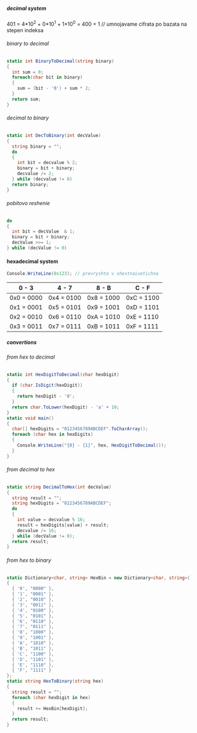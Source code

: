 ##### decimal system
401 = 4\*10<sup>2</sup> + 0\*10<sup>1</sup> + 1\*10<sup>0</sup> = 400 + 1 // umnojavame cifrata po bazata na stepen indeksa
###### binary to decimal
```C#
static int BinaryToDecimal(string binary)
{
  int sum = 0;
  foreach(char bit in binary)
  {
    sum = (bit - '0') + sum * 2;
  }
  return sum;
}
```
###### decimal to binary
```C#
static int DecToBinary(int decValue)
{
  string binary = "";
  do
  {
    int bit = decvalue % 2;
    binary = bit + binary;
    decvalue /= 2;
  } while (decvalue != 0)
  return binary;
}
```
###### pobitovo reshenie
```C#
do
{
  int bit = decValue  & 1;
  binary = bit + binary;
  decValue >>= 1;
} while (decValue != 0)
```
#### hexadecimal system
```C#
Console.WriteLine(0x123); // prevryshta v shestnaisetichna
```
0 - 3 | 4 - 7 | 8 - B | C - F
--- | --- | --- | ---
0x0 = 0000 | 0x4 = 0100 | 0x8 = 1000 | 0xC = 1100
0x1 = 0001 | 0x5 = 0101 | 0x9 = 1001 | 0xD = 1101
0x2 = 0010 | 0x6 = 0110 | 0xA = 1010 | 0xE = 1110
0x3 = 0011 | 0x7 = 0111 | 0xB = 1011 | 0xF = 1111

##### convertions
###### from hex to decimal
```C#
static int HexDigitToDecimal(char hexDigit)
{
  if (char.IsDigit(hexDigit))
  {
    return hexDigit - '0';
  }
  return char.ToLower(hexDigit) - 'a' + 10;
}
static void main()
{
  char[] hexDigits = "0123456789ABCDEF".ToCharArray();
  foreach (char hex in hexDigits)
  {
    Console.WriteLine("{0} - {1}", hex, HexDigitToDecimal());
  }
}
```
###### from decimal to hex
```C#
static string DecimalToHex(int decValue)
{
  string result = "";
  string hexDigits = "0123456789ABCDEF";
  do
  {
    int value = decvalue % 16;
    result = hexDigits[value] + result;
    decvalue /= 16;
  } while (decValue != 0);
  return result;
}
```
###### from hex to binary
```C#
static Dictionary<char, string> HexBin = new Dictionary<char, string>() 
{
  { '0', "0000" },
  { '1', "0001" },
  { '2', "0010" },
  { '3', "0011" },
  { '4', "0100" },
  { '5', "0101" },
  { '6', "0110" },
  { '7', "0111" },
  { '8', "1000" },
  { '9', "1001" },
  { 'A', "1010" },
  { 'B', "1011" },
  { 'C', "1100" },
  { 'D', "1101" },
  { 'E', "1110" },
  { 'F', "1111" }
};
static string HexToBinary(string hex)
{
  string result = "";
  foreach (char hexDigit in hex)
  {
    result += HexBin[hexDigit];
  }
  return result;
}
```
